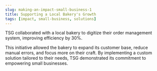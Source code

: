 ```yaml
---
slug: making-an-impact-small-business-1
title: Supporting a Local Bakery's Growth
tags: [impact, small-business, solutions]
---
```


TSG collaborated with a local bakery to digitize their order management system, improving efficiency by 30%.

<!-- truncate -->

This initiative allowed the bakery to expand its customer base, reduce manual errors, and focus more on their craft. By implementing a custom solution tailored to their needs, TSG demonstrated its commitment to empowering small businesses.

